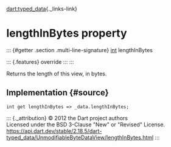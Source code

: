 [dart:typed\_data](../../dart-typed_data/dart-typed_data-library){._links-link}

lengthInBytes property
======================

::: {#getter .section .multi-line-signature}
[int](../../dart-core/int-class) lengthInBytes

::: {.features}
override
:::
:::

Returns the length of this view, in bytes.

Implementation {#source}
--------------

``` {.language-dart data-language="dart"}
int get lengthInBytes => _data.lengthInBytes;
```

::: {._attribution}
© 2012 the Dart project authors\
Licensed under the BSD 3-Clause \"New\" or \"Revised\" License.\
<https://api.dart.dev/stable/2.18.5/dart-typed_data/UnmodifiableByteDataView/lengthInBytes.html>
:::
